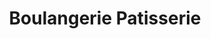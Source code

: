 ---
title: "Boulangerie Patisserie"
url: /orleans/boulangerie-patisserie-rue-de-largonne/
shop: boulangerie
---